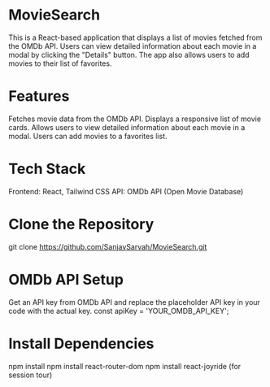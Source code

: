 # MovieSearch
This is a React-based application that displays a list of movies fetched from the OMDb API. Users can view detailed information about each movie in a modal by clicking the "Details" button. The app also allows users to add movies to their list of favorites.

# Features
Fetches movie data from the OMDb API.
Displays a responsive list of movie cards.
Allows users to view detailed information about each movie in a modal.
Users can add movies to a favorites list.

# Tech Stack
 Frontend: React, Tailwind CSS
 API: OMDb API (Open Movie Database)

# Clone the Repository
git clone https://github.com/SanjaySarvah/MovieSearch.git
#  OMDb API Setup
Get an API key from OMDb API and replace the placeholder API key in your code with the actual key.
const apiKey = 'YOUR_OMDB_API_KEY';

# Install Dependencies
npm install
npm install react-router-dom
npm install react-joyride (for session tour)


